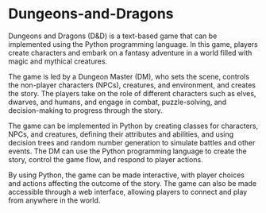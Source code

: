 # Dungeons-and-Dragons
Dungeons and Dragons (D&D) is a text-based game that can be implemented using the Python programming language. In this game, players create characters and embark on a fantasy adventure in a world filled with magic and mythical creatures.

The game is led by a Dungeon Master (DM), who sets the scene, controls the non-player characters (NPCs), creatures, and environment, and creates the story. The players take on the role of different characters such as elves, dwarves, and humans, and engage in combat, puzzle-solving, and decision-making to progress through the story.

The game can be implemented in Python by creating classes for characters, NPCs, and creatures, defining their attributes and abilities, and using decision trees and random number generation to simulate battles and other events. The DM can use the Python programming language to create the story, control the game flow, and respond to player actions.

By using Python, the game can be made interactive, with player choices and actions affecting the outcome of the story. The game can also be made accessible through a web interface, allowing players to connect and play from anywhere in the world.
